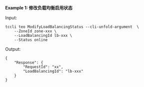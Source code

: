 **Example 1: 修改负载均衡启用状态**



Input: 

```
tccli teo ModifyLoadBalancingStatus --cli-unfold-argument  \
    --ZoneId zone-xxx \
    --LoadBalancingId lb-xxx \
    --Status online
```

Output: 
```
{
    "Response": {
        "RequestId": "xx",
        "LoadBalancingId": "lb-xxx"
    }
}
```

